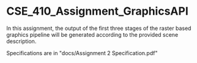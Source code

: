 # CSE_410_Assignment_GraphicsAPI
In this assignment, the output of the first three stages of the raster based graphics pipeline will be generated according to the provided scene description.

Specifications are in "docs/Assignment 2 Specification.pdf"
